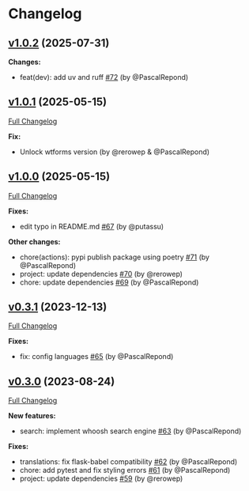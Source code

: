 # Changelog

## [v1.0.2](https://github.com/rero/flask-wiki/tree/v1.0.2) (2025-07-31)

**Changes:**

* feat(dev): add uv and ruff [\#72](https://github.com/rero/flask-wiki/pull/72) (by @PascalRepond)

## [v1.0.1](https://github.com/rero/flask-wiki/tree/v1.0.1) (2025-05-15)

[Full Changelog](https://github.com/rero/flask-wiki/compare/v1.0.0...v1.0.1)

**Fix:**
* Unlock wtforms version (by @rerowep & @PascalRepond)

## [v1.0.0](https://github.com/rero/flask-wiki/tree/v1.0.0) (2025-05-15)

[Full Changelog](https://github.com/rero/flask-wiki/compare/v0.3.1...v1.0.0)

**Fixes:**
* edit typo in README.md [\#67](https://github.com/rero/flask-wiki/pull/67) (by @putassu)

**Other changes:**
* chore(actions): pypi publish package using poetry [\#71](https://github.com/rero/flask-wiki/pull/71) (by @PascalRepond)
* project: update dependencies [\#70](https://github.com/rero/flask-wiki/pull/70) (by @rerowep)
* chore: update dependencies [\#69](https://github.com/rero/flask-wiki/pull/69) (by @PascalRepond)

## [v0.3.1](https://github.com/rero/flask-wiki/tree/v0.3.0) (2023-12-13)

[Full Changelog](https://github.com/rero/flask-wiki/compare/v0.3.0...v0.3.1)

**Fixes:**
* fix: config languages [\#65](https://github.com/rero/flask-wiki/pull/65) (by @PascalRepond)

## [v0.3.0](https://github.com/rero/flask-wiki/tree/v0.3.0) (2023-08-24)

[Full Changelog](https://github.com/rero/flask-wiki/compare/v0.2.4...v0.3.0)

**New features:**
* search: implement whoosh search engine [\#63](https://github.com/rero/flask-wiki/pull/63) (by @PascalRepond)

**Fixes:**
* translations: fix flask-babel compatibility [\#62](https://github.com/rero/flask-wiki/pull/62) (by @PascalRepond)
* chore: add pytest and fix styling errors [\#61](https://github.com/rero/flask-wiki/pull/61) (by @PascalRepond)
* project: update dependencies [\#59](https://github.com/rero/flask-wiki/pull/59) (by @rerowep)
